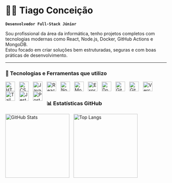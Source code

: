 
# 👨‍💻 Tiago Conceição

**`Desenvolvedor Full-Stack Júnior`**

Sou profissional da área da informática, tenho projetos completos com tecnologias modernas como React, Node.js, Docker, GitHub Actions e MongoDB.  
Estou focado em criar soluções bem estruturadas, seguras e com boas práticas de desenvolvimento.

---

### 🤖 Tecnologias e Ferramentas que utilizo

<img align="left" alt="HTML" title="HTML" width="30px" style="padding-right: 10px;" src="https://cdn.jsdelivr.net/gh/devicons/devicon/icons/html5/html5-original.svg"/>
<img align="left" alt="CSS" title="CSS" width="30px" style="padding-right: 10px;" src="https://cdn.jsdelivr.net/gh/devicons/devicon/icons/css3/css3-original.svg"/>
<img align="left" alt="JavaScript" title="JavaScript" width="30px" style="padding-right: 10px;" src="https://cdn.jsdelivr.net/gh/devicons/devicon/icons/javascript/javascript-original.svg"/>
<img align="left" alt="React" title="React" width="30px" style="padding-right: 10px;" src="https://cdn.jsdelivr.net/gh/devicons/devicon/icons/react/react-original.svg"/>
<img align="left" alt="Node.js" title="Node.js" width="30px" style="padding-right: 10px;" src="https://cdn.jsdelivr.net/gh/devicons/devicon/icons/nodejs/nodejs-original.svg"/>
<img align="left" alt="MongoDB" title="MongoDB" width="30px" style="padding-right: 10px;" src="https://cdn.jsdelivr.net/gh/devicons/devicon/icons/mongodb/mongodb-original.svg"/>
<img align="left" alt="Express" title="Express" width="30px" style="padding-right: 10px;" src="https://cdn.jsdelivr.net/gh/devicons/devicon/icons/express/express-original.svg"/>
<img align="left" alt="Docker" title="Docker" width="30px" style="padding-right: 10px;" src="https://cdn.jsdelivr.net/gh/devicons/devicon/icons/docker/docker-original.svg"/>
<img align="left" alt="Git" title="Git" width="30px" style="padding-right: 10px;" src="https://cdn.jsdelivr.net/gh/devicons/devicon/icons/git/git-original.svg"/>
<img align="left" alt="GitHub" title="GitHub" width="30px" style="padding-right: 10px;" src="https://cdn.jsdelivr.net/gh/devicons/devicon/icons/github/github-original.svg"/>
<img align="left" alt="Vercel" title="Vercel" width="30px" style="padding-right: 10px;" src="https://cdn.jsdelivr.net/gh/devicons/devicon/icons/vercel/vercel-original.svg"/>
<img align="left" alt="Tailwind CSS" title="Tailwind CSS" width="30px" style="padding-right: 10px;" src="https://cdn.jsdelivr.net/gh/devicons/devicon/icons/tailwindcss/tailwindcss-original.svg"/>
<img align="left" alt="Jest" title="Jest" width="30px" style="padding-right: 10px;" src="https://cdn.jsdelivr.net/gh/devicons/devicon/icons/jest/jest-plain.svg"/>
<img align="left" alt="Postman" title="Postman" width="30px" style="padding-right: 10px;" src="https://cdn.jsdelivr.net/gh/devicons/devicon/icons/postman/postman-original.svg"/>

<br/>
<br/>


              


### 📊 Estatísticas GitHub

<p>
  <img align="left" alt="GitHub Stats" height="200" style="padding-right: 10px;" src="https://github-readme-stats.vercel.app/api?username=tiago0111&show_icons=true&theme=tokyonight&include_all_commits=true&locale=pt-br"/>
  <img align="left" alt="Top Langs" height="200" src="https://github-readme-stats.vercel.app/api/top-langs/?username=tiago0111&theme=tokyonight&layout=compact&custom_title=Tecnologias&langs_count=9"/>
</p>

